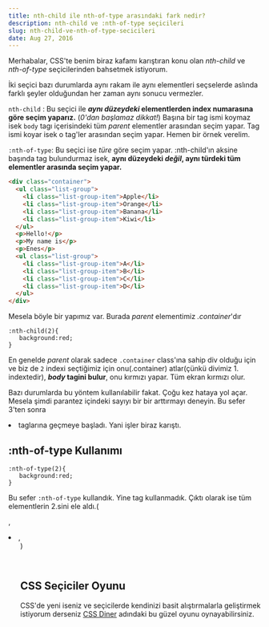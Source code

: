 ```yaml
---
title: nth-child ile nth-of-type arasındaki fark nedir?
description: nth-child ve :nth-of-type seçicileri
slug: nth-child-ve-nth-of-type-secicileri
date: Aug 27, 2016
---
```


Merhabalar, CSS'te benim biraz kafamı karıştıran konu olan _nth-child_ ve _nth-of-type_ seçicilerinden bahsetmek istiyorum.

İki seçici bazı durumlarda aynı rakam ile aynı elementleri seçselerde aslında farklı şeyler olduğundan her zaman aynı sonucu vermezler.

`nth-child` : Bu seçici ile **_aynı düzeydeki_ elementlerden index numarasına göre seçim yaparız.** (_0'dan başlamaz dikkat!_) Başına bir tag ismi koymaz isek `body` tagı içerisindeki tüm _parent_ elementler arasından seçim yapar. Tag ismi koyar isek o tag'ler arasından seçim yapar. Hemen bir örnek verelim.

`:nth-of-type`: Bu seçici ise _türe_ göre seçim yapar. :nth-child'ın aksine başında tag bulundurmaz isek, **aynı düzeydeki _değil_, aynı türdeki tüm elementler arasında seçim yapar.**

```html
<div class="container">
  <ul class="list-group">
    <li class="list-group-item">Apple</li>
    <li class="list-group-item">Orange</li>
    <li class="list-group-item">Banana</li>
    <li class="list-group-item">Kiwi</li>
  </ul>
  <p>Hello!</p>
  <p>My name is</p>
  <p>Enes</p>
  <ul class="list-group">
    <li class="list-group-item">A</li>
    <li class="list-group-item">B</li>
    <li class="list-group-item">C</li>
    <li class="list-group-item">D</li>
  </ul>
</div>
```

Mesela böyle bir yapımız var. Burada _parent_ elementimiz _.container_'dır

```
:nth-child(2){
   background:red;
}
```

En genelde _parent_ olarak sadece `.container` class'ına sahip div olduğu için ve biz de `2` indexi seçtiğimiz için onu(.container) atlar(çünkü divimiz 1. indextedir), **_body_ tagini bulur**, onu kırmızı yapar. Tüm ekran kırmızı olur.

Bazı durumlarda bu yöntem kullanılabilir fakat. Çoğu kez hataya yol açar. Mesela şimdi parantez içindeki sayıyı bir bir arttırmayı deneyin. Bu sefer 3'ten sonra _<li>_ taglarına geçmeye başladı. Yani işler biraz karıştı.

## :nth-of-type Kullanımı

```
:nth-of-type(2){
   background:red;
}
```

Bu sefer `:nth-of-type` kullandık. Yine tag kullanmadık. Çıktı olarak ise tüm elementlerin 2.sini ele aldı.(<p>,<li>,<ul>)

<pre class="codepen" data-height="470" data-type="css" data-href="XKvVyW" data-user="oztrkeness" data-safe="true"> <code> </code> </pre>
<script src="https://codepen.io/assets/embed/ei.js"> </script>

## CSS Seçiciler Oyunu

CSS'de yeni iseniz ve seçicilerde kendinizi basit alıştırmalarla geliştirmek istiyorum derseniz [CSS Diner](http://flukeout.github.io/) adındaki bu güzel oyunu oynayabilirsiniz.

